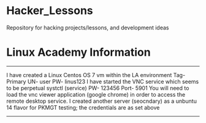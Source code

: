 # Hacker_Lessons
Repository for hacking projects/lessons, and development ideas
# Linux Academy Information
**************************************************************
I have created a Linux Centos OS 7 vm within the LA environment
Tag- Primary
UN- user
PW- linus123
I have started the VNC service which seems to be perpetual systctl (service)
PW- 123456
Port- 5901
You will need to load the vnc viewer application (google chrome) in order to access the remote desktop service.
I created another server (seocndary) as a unbuntu 14 flavor for PKMGT testing; the credentials are as set above
***************************************************************
